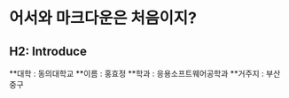 # 어서와 마크다운은 처음이지?  

H2: Introduce
-------------  
**대학 : 동의대학교
**이름 : 홍효정
**학과 : 응용소프트웨어공학과
**거주지 : 부산 중구